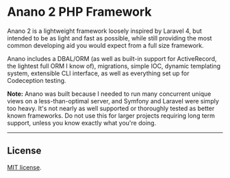 # Anano 2 PHP Framework

Anano 2 is a lightweight framework loosely inspired by Laravel 4, but intended to be as light and fast as possible, while still providing the most common developing aid you would expect from a full size framework.

Anano includes a DBAL/ORM (as well as built-in support for ActiveRecord, the lightest full ORM I know of), migrations, simple IOC, dynamic templating system, extensible CLI interface, as well as everything set up for Codeception testing.

**Note:** Anano was built because I needed to run many concurrent unique views on a less-than-optimal server, and Symfony and Laravel were simply too heavy. It's not nearly as well supported or thoroughly tested as better known frameworks. Do not use this for larger projects requiring long term support, unless you know exactly what you're doing.

---

## License

[MIT license](http://opensource.org/licenses/MIT).
